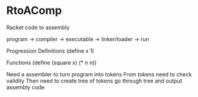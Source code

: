 # RtoAComp
Racket code to assembly

program -> compiler -> executable -> linker/loader -> run

Progression 
Definitions 
(define x 1) 

Functions
(define (square x)
	(* n n))

Need a assembler to turn program into tokens
From tokens need to check validity
Then need to create tree of tokens
go through tree and output assembly code
